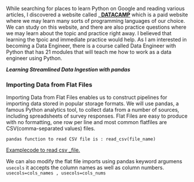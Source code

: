 While searching for places to learn Python on Google and reading various articles, I discovered a website called <a href="https://app.datacamp.com/learn">,
 **DATACAMP**</a> which is a paid website where we may learn many sorts of programming languages of our choice.
We can study on this website, and there are also practice questions where we may learn about the topic and practice right away. I believed that learning the tpoic and immediate practice would help.
As I am interested in becoming a Data Engineer, there is a course called Data Engineer with Python that has 21 modules that will teach me how to work as a data engineer using Python.


***Learning Streamlined Data Ingestion with pandas***

### Importing Data from Flat Files
 
Importing Data from Flat Files enables us to construct pipelines for importing data stored in popular storage formats. We will use pandas, a famous Python analytics tool, to collect data from a number of sources, including spreadsheets of survey responses.
Flat Files are easy to produce with no formatting, one row per line and most common flatfiles are CSV(comma-separated values) files.


```pandas function to read CSV file is : read_csv(file_name)```


<a href="https://github.com/SaiMedipally/Software-Engineering/blob/main/Codes/csvfile_example"> Examplecode to read csv _file.</a>

We can also modify the flat file imports using pandas keyword argumens 
``` usecols```
it accepts the column names as well as column numbers.
```usecols=cols_names , usecols=cols_nums```

